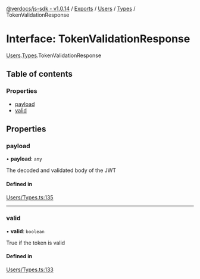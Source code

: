 [@verdocs/js-sdk - v1.0.14](../README.md) / [Exports](../modules.md) / [Users](../modules/Users.md) / [Types](../modules/Users.Types.md) / TokenValidationResponse

# Interface: TokenValidationResponse

[Users](../modules/Users.md).[Types](../modules/Users.Types.md).TokenValidationResponse

## Table of contents

### Properties

- [payload](Users.Types.TokenValidationResponse.md#payload)
- [valid](Users.Types.TokenValidationResponse.md#valid)

## Properties

### payload

• **payload**: `any`

The decoded and validated body of the JWT

#### Defined in

[Users/Types.ts:135](https://github.com/Verdocs/js-sdk/blob/main/src/Users/Types.ts#L135)

___

### valid

• **valid**: `boolean`

True if the token is valid

#### Defined in

[Users/Types.ts:133](https://github.com/Verdocs/js-sdk/blob/main/src/Users/Types.ts#L133)
